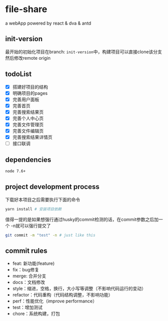 # file-share
a webApp powered by react &amp; dva &amp; antd

## init-version
最开始的初始化项目在branch: `init-version`中，构建项目可以直接clone该分支然后修改remote origin

## todoList
- [x] 搭建好项目的结构
- [x] 明确项目的pages
- [x] 完善用户面板
- [x] 完善首页
- [x] 完善搜索结果页
- [x] 完善个人中心页
- [x] 完善文件管理页
- [x] 完善文件编辑页
- [x] 完善搜索结果详情页
- [ ] 接口联调

## dependencies
```bash
node 7.6+
```

## project development process
下载好本项目之后需要执行下面的命令
```bash
yarn install # 安装项目依赖
```
值得一提的是如果想强行通过husky的commit检测的话，在commit参数之后加一个 -n就可以强行提交了

```bash
git commit -m "test" -n # just like this
```

## commit rules

* feat: 新功能(feature)
* fix：bug修复
* merge: 合并分支
* docs：文档修改
* style：缩进，空格，换行，大小写等调整（不影响代码运行的变动）
* refactor：代码重构（代码结构调整，不影响功能）
* perf：性能优化（improve performance）
* test：增加测试
* chore：系统构建，打包